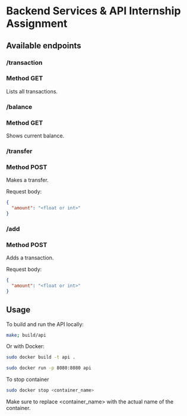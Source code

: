 # Backend Services & API Internship Assignment

## Available endpoints

### /transaction
### Method GET

Lists all transactions.

### /balance
### Method GET

Shows current balance.

### /transfer
### Method POST

Makes a transfer.

Request body:
```json
{
  "amount": "<float or int>"
}
```

### /add
### Method POST
Adds a transaction.

Request body:
```json
{
  "amount": "<float or int>"
}
```

## Usage

To build and run the API locally:
```bash
make; build/api
```

Or with Docker:

```bash
sudo docker build -t api .

sudo docker run -p 8080:8080 api
```
To stop container

```bash
sudo docker stop <container_name>
```
Make sure to replace <container_name> with the actual name of the container.
